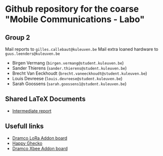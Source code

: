 # Github repository for the coarse "Mobile Communications - Labo"

## Group 2
Mail reports to `gilles.callebaut@kuleuven.be`
Mail extra loaned hardware to `guus.leenders@kuleuven.be`

- Birgen Vermang (`birgen.vermang@student.kuleuven.be`)
- Sander Thierens (`sander.thierens@student.kuleuven.be`)
- Brecht Van Eeckhoudt (`brecht.vaneeckhoudt@student.kuleuven.be`)
- Louis Devreese (`louis.devreese@student.kuleuven.be`)
- Sarah Goossens (`sarah.goossens1@student.kuleuven.be`)



## Shared LaTeX Documents
- [Intermediate report](https://www.overleaf.com/4166333177hntjcvgkpbqy)

## Usefull links
- [Dramco LoRa Addon board](https://github.com/DRAMCO/EFM32-RN2483-LoRa-Node)
- [Happy Ghecko](https://www.silabs.com/products/development-tools/mcu/32-bit/efm32-happy-gecko-starter-kit)
- [Dramco Xbee Addon board](https://github.com/DRAMCO/ArduinoXbeeShield)